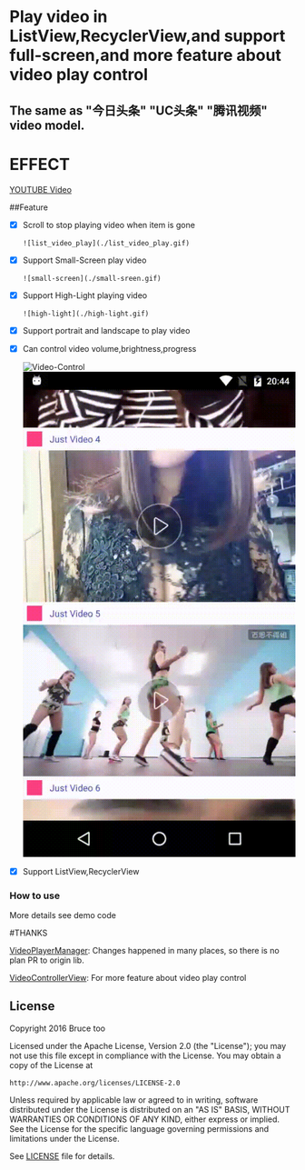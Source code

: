 # Play video in ListView,RecyclerView,and support full-screen,and more feature about video play control

## The same as "今日头条" "UC头条" "腾讯视频" video model. 

# EFFECT

[YOUTUBE Video](https://youtu.be/HEVXZVjTPBk)

##Feature

- [x] Scroll to stop playing video when item is gone

      ![list_video_play](./list_video_play.gif)
      
- [x] Support Small-Screen play video

      ![small-screen](./small-sreen.gif)
      
- [x] Support High-Light playing video

      ![high-light](./high-light.gif)
            

- [x] Support portrait and landscape to play video

- [x] Can control video volume,brightness,progress

     ![Video-Control](./video-control.gif)
     ![Play-Item](./play-item.gif)

- [x] Support ListView,RecyclerView



### How to use

More details see demo code


#THANKS

[VideoPlayerManager](https://github.com/danylovolokh/VideoPlayerManager): Changes happened in many places,
so there is no plan PR to origin lib.

[VideoControllerView](https://github.com/brucetoo/VideoControllerView): For more feature about video play control

## License

Copyright 2016 Bruce too

Licensed under the Apache License, Version 2.0 (the "License");
you may not use this file except in compliance with the License.
You may obtain a copy of the License at

    http://www.apache.org/licenses/LICENSE-2.0

Unless required by applicable law or agreed to in writing, software
distributed under the License is distributed on an "AS IS" BASIS,
WITHOUT WARRANTIES OR CONDITIONS OF ANY KIND, either express or implied.
See the License for the specific language governing permissions and
limitations under the License.

See [LICENSE](LICENSE) file for details.